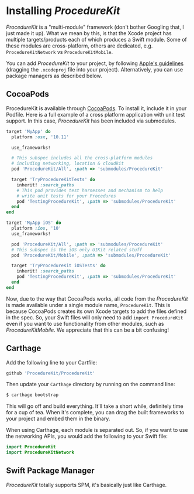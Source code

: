 # Installing _ProcedureKit_

_ProcedureKit_ is a "multi-module" framework (don't bother Googling that, I just made it up). What we mean by this, is that the Xcode project has multiple targets/products each of which produces a Swift module. Some of these modules are cross-platform, others are dedicated, e.g. `ProcedureKitNetwork` vs `ProcedureKitMobile`.

You can add _ProcedureKit_ to your project, by following [Apple's guidelines](https://www.google.com/search?q=apple+docs,+add+framework+to+xcode+project) (dragging the `.xcodeproj` file into your project). Alternatively, you can use package managers as described below.

## CocoaPods

ProcedureKit is available through [CocoaPods](https://cocoapods.org/pods/ProcedureKit). To install
it, include it in your Podfile. Here is a full example of a cross platform application with unit test support. In this case, _ProcedureKit_ has been included via submodules.

```ruby
target 'MyApp' do
  platform :osx, '10.11'

  use_frameworks!

  # This subspec includes all the cross-platform modules
  # including networking, location & cloudkit
  pod 'ProcedureKit/All', :path => 'submodules/ProcedureKit'

  target 'TryProcedureKitTests' do
    inherit! :search_paths
    # This pod provides test harnesses and mechanism to help
    # write unit tests for your Procedures
    pod 'TestingProcedureKit', :path => 'submodules/ProcedureKit'
  end
end

target 'MyApp iOS' do
  platform :ios, '10'
  use_frameworks!

  pod 'ProcedureKit/All', :path => 'submodules/ProcedureKit'
  # This subspec is the iOS only UIKit related stuff
  pod 'ProcedureKit/Mobile', :path => 'submodules/ProcedureKit'  

  target 'TryProcedureKit iOSTests' do
    inherit! :search_paths
    pod 'TestingProcedureKit', :path => 'submodules/ProcedureKit'
  end
end
```

Now, due to the way that CocoaPods works, all code from the _ProcedureKit_ is made available under a single module name, `ProcedureKit`. This is because CocoaPods creates its own Xcode targets to add the files defined in the spec. So, your Swift files will only need to add `import ProcedureKit` even if you want to use functionality from other modules, such as  _ProcedureKitMobile_. We appreciate that this can be a bit confusing!

## Carthage

Add the following line to your Cartfile:

```ruby
github 'ProcedureKit/ProcedureKit'
```

Then update your `Carthage` directory by running on the command line:

```bash
$ carthage bootstrap
```
This will go off and build everything. It'll take a short while, definitely time for a cup of tea. When it's complete, you can drag the built frameworks to your project and embed them in the binary.

When using Carthage, each module is separated out. So, if you want to use the networking APIs, you would add the following to your Swift file:

```swift
import ProcedureKit
import ProcedureKitNetwork
```

## Swift Package Manager
_ProcedureKit_ totally supports SPM, it's basically just like Carthage.
